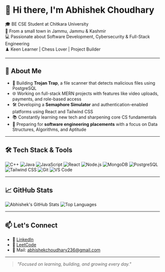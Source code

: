 # 👋 Hi there, I'm Abhishek Choudhary

🎓 BE CSE Student at Chitkara University  
📍 From a small town in Jammu, Jammu & Kashmir  
💻 Passionate about Software Development, Cybersecurity & Full-Stack Engineering  
♟️ Keen Learner | Chess Lover | Project Builder

---

## 🚀 About Me

- 🔐 Building **Trojan Trap**, a file scanner that detects malicious files using PostgreSQL
- 🌐 Working on full-stack MERN projects with features like video uploads, payments, and role-based access
- 🛠️ Developing a **Semaphore Simulator** and authentication-enabled platforms using React and Tailwind CSS
- 📚 Constantly learning new tech and sharpening core CS fundamentals
- 💬 Preparing for **software engineering placements** with a focus on Data Structures, Algorithms, and Aptitude

---

## 🛠️ Tech Stack & Tools

![C++](https://img.shields.io/badge/-C++-00599C?style=flat-square&logo=c%2B%2B)
![Java](https://img.shields.io/badge/-Java-007396?style=flat-square&logo=java)
![JavaScript](https://img.shields.io/badge/-JavaScript-F7DF1E?style=flat-square&logo=javascript&logoColor=black)
![React](https://img.shields.io/badge/-React-61DAFB?style=flat-square&logo=react&logoColor=black)
![Node.js](https://img.shields.io/badge/-Node.js-339933?style=flat-square&logo=node.js)
![MongoDB](https://img.shields.io/badge/-MongoDB-47A248?style=flat-square&logo=mongodb)
![PostgreSQL](https://img.shields.io/badge/-PostgreSQL-336791?style=flat-square&logo=postgresql)
![Tailwind CSS](https://img.shields.io/badge/-TailwindCSS-38B2AC?style=flat-square&logo=tailwind-css)
![Git](https://img.shields.io/badge/-Git-F05032?style=flat-square&logo=git)
![VS Code](https://img.shields.io/badge/-VS%20Code-007ACC?style=flat-square&logo=visual-studio-code)

---

## 📈 GitHub Stats

![Abhishek's GitHub Stats](https://github-readme-stats.vercel.app/api?username=harshjatt007&show_icons=true&theme=radical)
![Top Languages](https://github-readme-stats.vercel.app/api/top-langs/?username=harshjatt007&layout=compact&theme=radical)

---

## 📫 Let's Connect

- 💼 [LinkedIn](https://www.linkedin.com/in/abhishek-choudhary-0a349a262)  
- 🧠 [LeetCode](https://leetcode.com/u/Abhishek_0761/)  
- 💬 Mail: abhishekchoudhary236@gmail.com  

---

> *"Focused on learning, building, and growing every day."*



<!--
**harshjatt007/harshjatt007** is a ✨ _special_ ✨ repository because its `README.md` (this file) appears on your GitHub profile.

Here are some ideas to get you started:

- 🔭 I’m currently working on ...
- 🌱 I’m currently learning ...
- 👯 I’m looking to collaborate on ...
- 🤔 I’m looking for help with ...
- 💬 Ask me about ...
- 📫 How to reach me: ...
- 😄 Pronouns: ...
- ⚡ Fun fact: ...
-->
